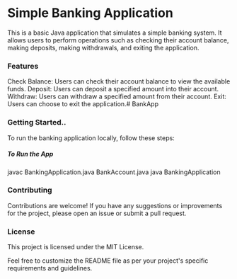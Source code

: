 <h1>Simple Banking Application</h1>

<p>This is a basic Java application that simulates a simple banking system. It allows users to perform operations such as checking their account balance, making deposits, making withdrawals, and exiting the application.</p>

<h3>Features</h3>
Check Balance: Users can check their account balance to view the available funds.
Deposit: Users can deposit a specified amount into their account.
Withdraw: Users can withdraw a specified amount from their account.
Exit: Users can choose to exit the application.# BankApp


<h3>Getting Started..</h3>
To run the banking application locally, follow these steps:



<h5>To Run the App</h5>

javac BankingApplication.java BankAccount.java
java BankingApplication


<h3>Contributing</h3>
<p>Contributions are welcome! If you have any suggestions or improvements for the project, please open an issue or submit a pull request.</p>

<h3>License</h3>
This project is licensed under the MIT License.

Feel free to customize the README file as per your project's specific requirements and guidelines.
